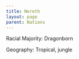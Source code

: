 ```yaml
---
title: Nereth
layout: page
parent: Nations
---
```


Racial Majority: Dragonborn

Geography: Tropical, jungle
